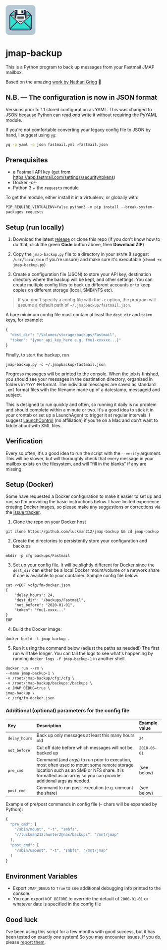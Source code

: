 <img src="./icon.png" height="96" />

# jmap-backup

This is a Python program to back up messages from your Fastmail JMAP mailbox.

Based on the amazing [work by Nathan Grigg][1] 🙏

## N.B. — The configuration is now in JSON format

Versions prior to 1.1 stored configuration as YAML. This was changed to JSON because Python can read _and_ write it without requiring the PyYAML module.

If you're not comfortable converting your legacy config file to JSON by hand, I suggest using [`yq`][5]:

```sh
yq -p yaml -o json fastmail.yml >fastmail.json
```

## Prerequisites

- a Fastmail API key (get from https://app.fastmail.com/settings/security/tokens)
- Docker *-or-*
- Python 3 + the `requests` module

To get the module, either install it in a virtualenv, or globally with:

```shell
PIP_REQUIRE_VIRTUALENV=false python3 -m pip install --break-system-packages requests
```

## Setup (run locally)

1. Download the latest [release][4] or clone this repo (if you don't know how to do that, click the green **Code** button above, then **Download ZIP**)

2. Copy the `jmap-backup.py` file to a directory in your `$PATH` (I suggest `/usr/local/bin` if you're unsure) and make sure it's executable (`chmod +x jmap-backup.py`)

3. Create a configuration file (JSON) to store your API key, destination directory where the backup will be kept, and other settings. You can create multiple config files to back up different accounts or to keep copies on different storage (local, SMB/NFS etc).

> If you don't specify a config file with the `-c` option, the program will assume a default path of `~/.jmapbackup/fastmail.json`.

A bare minimum config file must contain at least the `dest_dir` and `token` keys, for example:

```js
{
  "dest_dir": "/Volumes/storage/backups/Fastmail",
  "token": "{your_api_key_here e.g. fmu1-xxxxxx...}"
}
```

Finally, to start the backup, run

```shell
jmap-backup.py -c ~/.jmapbackup/fastmail.json
```

Progress messages will be printed to the console. When the job is finished, you should see your messages in the destination directory, organized in folders in `YYYY-MM` format. The individual messages are saved as standard `.eml` format files with the filename made up of a datestamp, messageid and subject.

This is designed to run quickly and often, so running it daily is no problem and should complete within a minute or two. It's a good idea to stick it in your crontab or set up a LaunchAgent to trigger it at regular intervals. I suggest [LaunchControl][3] (no affiliation) if you're on a Mac and don't want to fiddle about with XML files.

## Verification

Every so often, it's a good idea to run the script with the `--verify` argument. This will be slower, but will thoroughly check that every message in your mailbox exists on the filesystem, and will "fill in the blanks" if any are missing.

## Setup (Docker)

Some have requested a Docker configuration to make it easier to set up and run, so I'm providing the basic instructions below. I have limited experience creating Docker images, so please make any suggestions or corrections via the [issue tracker][2].

1. Clone the repo on your Docker host

```shell
git clone https://github.com/luckman212/jmap-backup && cd jmap-backup
```

2. Create the directories to persistently store your configuration and backups

```shell
mkdir -p cfg backups/Fastmail
```

3. Set up your config file. It will be slightly different for Docker since the `dest_dir` can either be a local Docker mount/volume or a network share if one is available to your container. Sample config file below:

```shell
cat <<EOF >cfg/fm-docker.json
{
    "delay_hours": 24,
    "dest_dir": "/backups/Fastmail",
    "not_before": "2020-01-01",
    "token": "fmu1-xxxx..."
}
EOF
```

4. Build the Docker image:

```shell
docker build -t jmap-backup .
```

5. Run it using the command below (adjust the paths as needed!) The first run will take longer. You can tail the logs to see what's happening by running `docker logs -f jmap-backup-1` in another shell.

```shell
docker run --rm \
--name jmap-backup-1 \
-v /root/jmap-backup/cfg:/cfg \
-v /root/jmap-backup/backups:/backups \
-e JMAP_DEBUG=true \
jmap-backup \
-c /cfg/fm-docker.json
```

### Additional (optional) parameters for the config file

| Key           | Description                                                                                                                                                                                                | Example value |
|:------------- |:---------------------------------------------------------------------------------------------------------------------------------------------------------------------------------------------------------- |:------------- |
| `delay_hours` | Back up only messages at least this many hours old                                                                                                                                                         | `24`          |
| `not_before`  | Cut off date before which messages will not be backed up                                                                                                                                                   | `2018-06-01`  |
| `pre_cmd`     | Command (and args) to run prior to execution, most often used to mount some remote storage location such as an SMB or NFS share. It is formatted as an array so you can provide additional args as needed. | (see below)   |
| `post_cmd`    | Command to run post-execution (e.g. unmount the share)                                                                                                                                                     | (see below)   |

Example of pre/post commands in config file (`~` chars will be expanded by Python):

```js
{ 
  "pre_cmd": [
    "/sbin/mount", "-t", "smbfs",
    "//luckman212:hunter2@nas/backups", "/mnt/jmap"
  ],
  "post_cmd": [
    "/sbin/umount", "-t", "smbfs", "/mnt/jmap"
  ]
}
```

## Environment Variables

- Export `JMAP_DEBUG` to `True` to see additional debugging info printed to the console.
- You can export `NOT_BEFORE` to override the default of `2000-01-01` or whatever date is specified in the config file

## Good luck

I've been using this script for a few months with good success, but it has been tested on exactly _one_ system! So you may encounter issues. If you do, please [report them][2].


[1]: https://nathangrigg.com/2021/08/fastmail-backup
[2]: https://github.com/luckman212/jmap-backup/issues
[3]: https://www.soma-zone.com/LaunchControl/
[4]: https://github.com/luckman212/jmap-backup/releases/latest
[5]: https://github.com/mikefarah/yq

